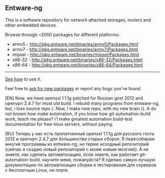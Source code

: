 ## Entware-ng

This is a software repository for network attached storages, routers and other embedded devices.

Browse through ~2000 packages for different platforms:

* armv5 - http://pkg.entware.net/binaries/armv5/Packages.html
* armv7 - http://pkg.entware.net/binaries/armv7/Packages.html
* mipsel - http://pkg.entware.net/binaries/mipsel/Packages.html
* x86-32 - http://pkg.entware.net/binaries/x86-32/Packages.html
* x86-64 - http://pkg.entware.net/binaries/x86-64/Packages.html

---

[See how](https://github.com/Entware-ng/Entware-ng/wiki) to use it.

Feel free to [ask for new packages](https://github.com/Entware-ng/Entware-ng/issues) or report any bugs you've found.

[EN]
Now, we have openssl 1.1.1g patched for Russian gost 2012 and openvpn 2.4.7 for most old build. I rebuild many programs from entware-ng, but, i lose source repo (. Now, I make new repo, with my new brain )). A do not known how make automation, if you know how git-automation-build work, teach me please? i'l make greatest automation build-test documentation for free-linux servers, without paying.

[RU]
Теперь у нас есть пропатченный openssl 1.1.1g для русского госта 2012 и openvpn 2.4.7 для большинства старых сборок. Я пересобираю многие программы из entware-ng, но теряю исходный репозиторий (сейчас я создаю новый репозиторий с моим новым мозгом)). А не знаете, как сделать автоматизацию, если знаете, как работает git-automation-build, научите меня, пожалуйста? Я сделаю самую лучшую документацию по автоматизации сборки и тестирования для серверов с бесплатным Linux, не платя.
